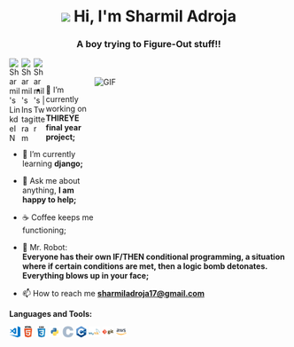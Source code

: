 <h1 align="center"><img src="https://emojis.slackmojis.com/emojis/images/1579216111/7550/pikachu_wave.gif?1579216111" width="30"/> Hi, I'm Sharmil Adroja</h1>
<h3 align="center">A boy trying to Figure-Out stuff!!</h3>

<a href="https://www.linkedin.com/in/sharmil-ml/">
  <img align="left" alt="Sharmil's LinkdeIN" width="22px" src="https://cdn.jsdelivr.net/npm/simple-icons@v3/icons/linkedin.svg" />
</a>
<a href="https://www.instagram.com/sharmil_adroja/">
  <img align="left" alt="Sharmil's Instagram" width="22px" src="https://cdn.jsdelivr.net/npm/simple-icons@v3/icons/instagram.svg" />
</a>
<a href="https://twitter.com/AdrojaSharmil">
  <img align="left" alt="Sharmil's | Twitter" width="22px" src="https://cdn.jsdelivr.net/npm/simple-icons@v3/icons/twitter.svg" />
</a>

<br />
<br />

<img align="right" height="300" width="350" alt="GIF" src="https://media.giphy.com/media/RIUgvgjw3D5Z1ZJSvv/giphy.gif"/>

- 🔭 I’m currently working on **THIREYE final year project;**

- 🌱 I’m currently learning **django;**

- 💬 Ask me about anything, **I am happy to help;**

- ☕️ Coffee keeps me functioning;

- 🤖 Mr. Robot: **Everyone has their own IF/THEN conditional programming, a situation where if certain conditions are met, then a logic bomb detonates. Everything blows up in your face;**

- 📫 How to reach me **sharmiladroja17@gmail.com**

**Languages and Tools:**

<code><img height="20" src="https://raw.githubusercontent.com/github/explore/80688e429a7d4ef2fca1e82350fe8e3517d3494d/topics/visual-studio-code/visual-studio-code.png"></code>
<code><img height="20" src="https://raw.githubusercontent.com/github/explore/80688e429a7d4ef2fca1e82350fe8e3517d3494d/topics/html/html.png"></code>
<code><img height="20" src="https://raw.githubusercontent.com/github/explore/80688e429a7d4ef2fca1e82350fe8e3517d3494d/topics/css/css.png"></code>
<code><img height="20" src="https://raw.githubusercontent.com/github/explore/80688e429a7d4ef2fca1e82350fe8e3517d3494d/topics/python/python.png"></code>
<code><img height="20" src="https://raw.githubusercontent.com/devicons/devicon/master/icons/c/c-original.svg"></code>
<code><img height="20" src="https://raw.githubusercontent.com/github/explore/80688e429a7d4ef2fca1e82350fe8e3517d3494d/topics/cpp/cpp.png"></code>
<code><img height="20" src="https://raw.githubusercontent.com/devicons/devicon/master/icons/mysql/mysql-original-wordmark.svg"></code>
<code><img height="20" src="https://raw.githubusercontent.com/github/explore/80688e429a7d4ef2fca1e82350fe8e3517d3494d/topics/git/git.png"></code>
<code><img height="20" src="https://raw.githubusercontent.com/github/explore/80688e429a7d4ef2fca1e82350fe8e3517d3494d/topics/aws/aws.png"></code>
